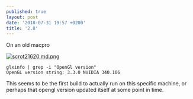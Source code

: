 ```yaml
---
published: true
layout: post
date: '2018-07-31 19:57 +0200'
title: '2.8'
---
```

On an old macpro

[![scrot21620.md.png](https://cdn.scrot.moe/images/2018/07/31/scrot21620.md.png)](https://scrot.moe/image/97RYp)

    glxinfo | grep -i "OpenGl version" 
    OpenGL version string: 3.3.0 NVIDIA 340.106
    
This seems to be the first build to actually run on this specific machine, or perhaps that opengl version updated itself at some point in time.
